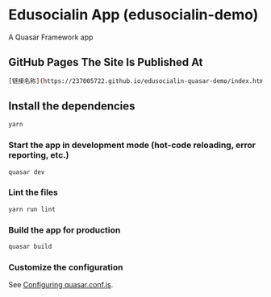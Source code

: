 # Edusocialin App (edusocialin-demo)

A Quasar Framework app

## GitHub Pages The Site Is Published At 
```bash
[链接名称](https://237005722.github.io/edusocialin-quasar-demo/index.html)
```

## Install the dependencies
```bash
yarn
```

### Start the app in development mode (hot-code reloading, error reporting, etc.)
```bash
quasar dev
```

### Lint the files
```bash
yarn run lint
```

### Build the app for production
```bash
quasar build
```

### Customize the configuration
See [Configuring quasar.conf.js](https://quasar.dev/quasar-cli/quasar-conf-js).
